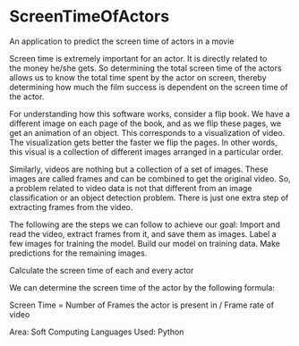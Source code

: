 # ScreenTimeOfActors
An application to predict the screen time of actors in a movie


  Screen time is extremely important for an actor. It is directly related to the money
he/she gets. So determining the total screen time of the actors allows us to know the total time
spent by the actor on screen, thereby determining how much the film success is dependent on
the screen time of the actor.

  For understanding how this software works, consider a flip book. We have a different
image on each page of the book, and as we flip these pages, we get an animation of an object.
This corresponds to a visualization of video. The visualization gets better the faster we flip
the pages. In other words, this visual is a collection of different images arranged in a
particular order.

  Similarly, videos are nothing but a collection of a set of images. These images are
called frames and can be combined to get the original video. So, a problem related to video
data is not that different from an image classification or an object detection problem. There is
just one extra step of extracting frames from the video.

  The following are the steps we can follow to achieve our goal: Import and read the
video, extract frames from it, and save them as images. Label a few images for training the
model. Build our model on training data. Make predictions for the remaining images.

Calculate the screen time of each and every actor

We can determine the screen time of the actor by the following formula:

Screen Time = Number of Frames the actor is present in / Frame rate of video

Area: Soft Computing
Languages Used: Python
